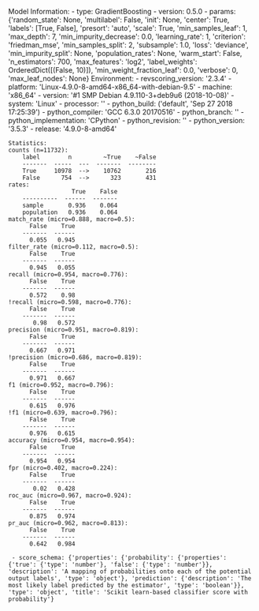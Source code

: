 Model Information:
	 - type: GradientBoosting
	 - version: 0.5.0
	 - params: {'random_state': None, 'multilabel': False, 'init': None, 'center': True, 'labels': [True, False], 'presort': 'auto', 'scale': True, 'min_samples_leaf': 1, 'max_depth': 7, 'min_impurity_decrease': 0.0, 'learning_rate': 1, 'criterion': 'friedman_mse', 'min_samples_split': 2, 'subsample': 1.0, 'loss': 'deviance', 'min_impurity_split': None, 'population_rates': None, 'warm_start': False, 'n_estimators': 700, 'max_features': 'log2', 'label_weights': OrderedDict([(False, 10)]), 'min_weight_fraction_leaf': 0.0, 'verbose': 0, 'max_leaf_nodes': None}
	Environment:
	 - revscoring_version: '2.3.4'
	 - platform: 'Linux-4.9.0-8-amd64-x86_64-with-debian-9.5'
	 - machine: 'x86_64'
	 - version: '#1 SMP Debian 4.9.110-3+deb9u6 (2018-10-08)'
	 - system: 'Linux'
	 - processor: ''
	 - python_build: ('default', 'Sep 27 2018 17:25:39')
	 - python_compiler: 'GCC 6.3.0 20170516'
	 - python_branch: ''
	 - python_implementation: 'CPython'
	 - python_revision: ''
	 - python_version: '3.5.3'
	 - release: '4.9.0-8-amd64'
	
	Statistics:
	counts (n=11732):
		label        n         ~True    ~False
		-------  -----  ---  -------  --------
		True     10978  -->    10762       216
		False      754  -->      323       431
	rates:
		              True    False
		----------  ------  -------
		sample       0.936    0.064
		population   0.936    0.064
	match_rate (micro=0.888, macro=0.5):
		  False    True
		-------  ------
		  0.055   0.945
	filter_rate (micro=0.112, macro=0.5):
		  False    True
		-------  ------
		  0.945   0.055
	recall (micro=0.954, macro=0.776):
		  False    True
		-------  ------
		  0.572    0.98
	!recall (micro=0.598, macro=0.776):
		  False    True
		-------  ------
		   0.98   0.572
	precision (micro=0.951, macro=0.819):
		  False    True
		-------  ------
		  0.667   0.971
	!precision (micro=0.686, macro=0.819):
		  False    True
		-------  ------
		  0.971   0.667
	f1 (micro=0.952, macro=0.796):
		  False    True
		-------  ------
		  0.615   0.976
	!f1 (micro=0.639, macro=0.796):
		  False    True
		-------  ------
		  0.976   0.615
	accuracy (micro=0.954, macro=0.954):
		  False    True
		-------  ------
		  0.954   0.954
	fpr (micro=0.402, macro=0.224):
		  False    True
		-------  ------
		   0.02   0.428
	roc_auc (micro=0.967, macro=0.924):
		  False    True
		-------  ------
		  0.875   0.974
	pr_auc (micro=0.962, macro=0.813):
		  False    True
		-------  ------
		  0.642   0.984
	
	 - score_schema: {'properties': {'probability': {'properties': {'true': {'type': 'number'}, 'false': {'type': 'number'}}, 'description': 'A mapping of probabilities onto each of the potential output labels', 'type': 'object'}, 'prediction': {'description': 'The most likely label predicted by the estimator', 'type': 'boolean'}}, 'type': 'object', 'title': 'Scikit learn-based classifier score with probability'}

